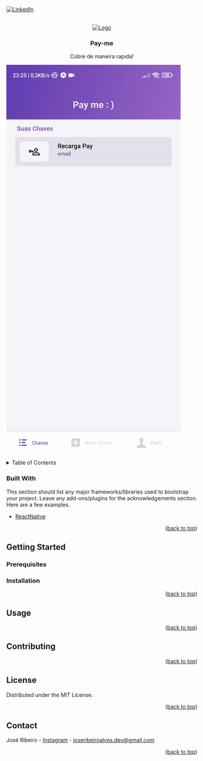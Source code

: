 <div id="top"></div>
 
 
<!-- [![Contributors][contributors-shield]][contributors-url]
[![Forks][forks-shield]][forks-url]
[![Stargazers][stars-shield]][stars-url]
[![Issues][issues-shield]][issues-url]
[![MIT License][license-shield]][license-url] -->
[![LinkedIn][linkedin-shield]][linkedin-url]

<!-- PROJECT LOGO -->
<br />
<div align="center">
  <a href="https://github.com/JuniorRibas/pay-me">
    <img src="https://travelpedia.com.br/wp-content/uploads/2018/09/dinheiro-icon.png" alt="Logo" width="80" height="80">
  </a>

  <h3 align="center">Pay-me</h3>

  <p align="center">
    Cobre de maneira rapida!
    <br />
     
  </p>
</div>

![](./apresentacao.gif)


<!-- TABLE OF CONTENTS -->
<details>
  <summary>Table of Contents</summary>
  <ol>
    <li>
      <a href="#about-the-project">About The Project</a>
      <ul>
        <li><a href="#built-with">Built With</a></li>
      </ul>
    </li>
    <li>
      <a href="#getting-started">Getting Started</a>
      <ul>
        <li><a href="#prerequisites">Prerequisites</a></li>
        <li><a href="#installation">Installation</a></li>
      </ul>
    </li>
    <li><a href="#usage">Usage</a></li>
    <li><a href="#roadmap">Roadmap</a></li>
    <li><a href="#contributing">Contributing</a></li>
    <li><a href="#license">License</a></li>
    <li><a href="#contact">Contact</a></li>
  </ol>
</details>

### Built With

This section should list any major frameworks/libraries used to bootstrap your project. Leave any add-ons/plugins for the acknowledgements section. Here are a few examples.

- [ReactNative](https://reactnative.dev/)

<p align="right">(<a href="#top">back to top</a>)</p>

<!-- GETTING STARTED -->

## Getting Started

### Prerequisites

### Installation

<p align="right">(<a href="#top">back to top</a>)</p>


## Usage

<p align="right">(<a href="#top">back to top</a>)</p>

<!-- CONTRIBUTING -->

## Contributing

<p align="right">(<a href="#top">back to top</a>)</p>

<!-- LICENSE -->

## License

Distributed under the MIT License.

<p align="right">(<a href="#top">back to top</a>)</p>

<!-- CONTACT -->

## Contact

José Ribeiro - [Instagram](https://www.instagram.com/juniorribeiro__/) - joseribeiroalves.dev@gmail.com

 

<p align="right">(<a href="#top">back to top</a>)</p>


<!-- MARKDOWN LINKS & IMAGES -->
<!-- https://www.markdownguide.org/basic-syntax/#reference-style-links -->
[contributors-shield]: https://img.shields.io/github/contributors/JuniorRibas/pay-me.svg?style=for-the-badge
[contributors-url]: https://github.com/JuniorRibas/pay-me/graphs/contributors
[forks-shield]: https://img.shields.io/github/forks/JuniorRibas/pay-me.svg?style=for-the-badge
[forks-url]: https://github.com/JuniorRibas/pay-me/network/members
[stars-shield]: https://img.shields.io/github/stars/JuniorRibas/pay-me.svg?style=for-the-badge
[stars-url]: https://github.com/JuniorRibas/pay-me/stargazers
[issues-shield]: https://img.shields.io/github/issues/JuniorRibas/pay-me.svg?style=for-the-badge
[issues-url]: https://github.com/JuniorRibas/pay-me/issues
[license-shield]: https://img.shields.io/github/license/JuniorRibas/pay-me.svg?style=for-the-badge
[license-url]: https://github.com/JuniorRibas/pay-me/blob/master/LICENSE.txt
[linkedin-shield]: https://img.shields.io/badge/-LinkedIn-black.svg?style=for-the-badge&logo=linkedin&colorB=555
[linkedin-url]: https://www.linkedin.com/in/junior-ribeirodev/
[product-screenshot]: images/screenshot.png
